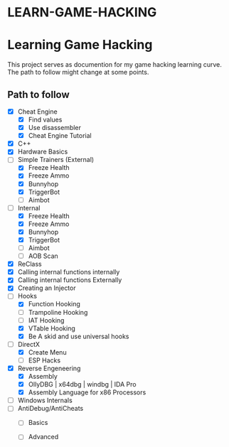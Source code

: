 # LEARN-GAME-HACKING

# Learning Game Hacking
This project serves as documention for my game hacking learning curve.
The path to follow might change at some points.

## Path to follow
- [x] Cheat Engine
	- [x] Find values
	- [x] Use disassembler
	- [x] Cheat Engine Tutorial
- [x] C++
- [x] Hardware Basics
- [ ] Simple Trainers (External)
	- [x] Freeze Health
	- [x] Freeze Ammo
	- [x] Bunnyhop
	- [X] TriggerBot
	- [ ] Aimbot
- [ ] Internal
	- [x] Freeze Health
	- [x] Freeze Ammo
	- [x] Bunnyhop
	- [x] TriggerBot
	- [ ] Aimbot
	- [ ] AOB Scan
- [x] ReClass
- [x] Calling internal functions internally
- [x] Calling internal functions Externally
- [x] Creating an Injector
- [ ] Hooks
	- [x] Function Hooking
	- [ ] Trampoline Hooking
	- [ ] IAT Hooking
	- [x] VTable Hooking
	- [x] Be A skid and use universal hooks
- [ ] DirectX
	- [x] Create Menu
	- [ ] ESP Hacks
- [x] Reverse Engeneering
	- [x] Assembly
	- [x] OllyDBG | x64dbg | windbg | IDA Pro
	- [x] Assembly Language for x86 Processors
- [ ] Windows Internals
- [ ] AntiDebug/AntiCheats
	- [ ] Basics
	- [ ] Advanced
	
